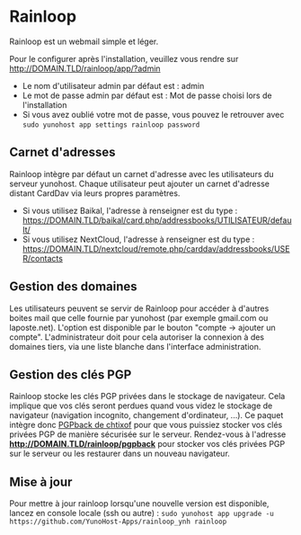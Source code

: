 # Rainloop

Rainloop est un webmail simple et léger. 
 
Pour le configurer après l'installation, veuillez vous rendre sur http://DOMAIN.TLD/rainloop/app/?admin 
 
- Le nom d'utilisateur admin par défaut est : admin
- Le mot de passe admin par défaut est : Mot de passe choisi lors de l'installation 
- Si vous avez oublié votre mot de passe, vous pouvez le retrouver avec ``sudo yunohost app settings rainloop password``
 
## Carnet d'adresses
Rainloop intègre par défaut un carnet d'adresse avec les utilisateurs du serveur yunohost. Chaque utilisateur peut ajouter un carnet d'adresse distant CardDav via leurs propres paramètres.
- Si vous utilisez Baikal, l'adresse à renseigner est du type : https://DOMAIN.TLD/baikal/card.php/addressbooks/UTILISATEUR/default/ 
- Si vous utilisez NextCloud, l'adresse à renseigner est du type : https://DOMAIN.TLD/nextcloud/remote.php/carddav/addressbooks/USER/contacts

## Gestion des domaines
Les utilisateurs peuvent se servir de Rainloop pour accéder à d'autres boites mail que celle fournie par yunohost (par exemple gmail.com ou laposte.net). L'option est disponible par le bouton "compte -> ajouter un compte".
L'administrateur doit pour cela autoriser la connexion à des domaines tiers, via une liste blanche dans l'interface administration.

## Gestion des clés PGP
Rainloop stocke les clés PGP privées dans le stockage de navigateur. Cela implique que vos clés seront perdues quand vous videz le stockage de navigateur (navigation incognito, changement d'ordinateur, ...). Ce paquet intègre donc [PGPback de chtixof](https://github.com/chtixof/pgpback_ynh) pour que vous puissiez stocker vos clés privées PGP de manière sécurisée sur le serveur. Rendez-vous à l'adresse **http://DOMAIN.TLD/rainloop/pgpback** pour stocker vos clés privées PGP sur le serveur ou les restaurer dans un nouveau navigateur.

## Mise à jour
Pour mettre à jour rainloop lorsqu'une nouvelle version est disponible, lancez en console locale (ssh ou autre) :
``sudo yunohost app upgrade -u https://github.com/YunoHost-Apps/rainloop_ynh rainloop``
